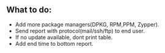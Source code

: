 **What to do:**
----------------------
- Add more package managers(DPKG, RPM,PPM, Zypper).
- Send report with protocol(mail/ssh/ftp) to end user.
- If no update available, dont print table.
- Add end time to bottom report.

